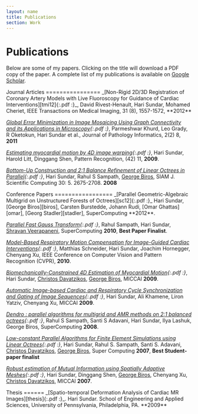 ```yaml
---
layout: name
title: Publications
section: Work
---
```

Publications
============
Below are some of my papers. Clicking on the title will
download a PDF copy of the paper. A complete list of my publications is 
available on [Google Scholar](http://scholar.google.com/citations?user=equOxc0AAAAJ).

<div class="section" markdown="1">
Journal Articles
================
_[Non-Rigid 2D/3D Registration of Coronary Artery Models with Live Fluoroscopy for Guidance of Cardiac Interventions][tmi12]{:.pdf :}_,
David Rivest-Henault, Hari Sundar, Mohamed Cheriet, IEEE Transactions on Medical Imaging, 31 (8), 1557-1572, **2012** 

_[Global Error Minimization in Image Mosaicing Using Graph Connectivity and its Applications in Microscopy][jpi11]{:.pdf :}_,
Parmeshwar Khurd, Leo Grady, R Oketokun, Hari Sundar et al., Journal of Pathology Informatics, 2(2) 8, **2011** 

_[Estimating myocardial motion by 4D image warping][pr09]{:.pdf :}_,
Hari Sundar, Harold Litt, Dinggang Shen, Pattern Recognition, (42) 11, **2009**.

_[Bottom-Up Construction and 2:1 Balance Refinement of Linear Octrees in Parallel][sisc08]{:.pdf :}_,
Hari Sundar, Rahul S Sampath, [George Biros][biros], SIAM J. Scientific Computing 30: 5. 2675-2708. **2008**
</div>

<div class="section" markdown="1">
Conference Papers
=================
_[Parallel Geometric-Algebraic Multigrid on Unstructured Forests of Octrees][sc12]{:.pdf :}_
Hari Sundar, [George Biros][biros], Carsten Burstedde, Johann Rudi, [Omar Ghattas][omar], [Georg Stadler][stadler], SuperComputing **2012**.

_[Parallel Fast Gauss Transform][sc10]{:.pdf :}_,
Rahul Sampath, Hari Sundar, [Shravan Veerapaneni][shravan], SuperComputing **2010**, **Best Paper Finalist**.

_[Model-Based Respiratory Motion Compensation for Image-Guided Cardiac Interventions][cvpr10]{:.pdf :}_, 
Matthias Schneider, Hari Sundar, Joachim Hornegger, Chenyang Xu, IEEE Conference on Computer Vision and Pattern Recognition (CVPR), **2010**.

_[Biomechanically-Constrained 4D Estimation of Myocardial Motion][miccai09a]{:.pdf :}_,
Hari Sundar, [Christos Davatzikos][christos], [George Biros][biros], MICCAI **2009**.

_[Automatic Image-based Cardiac and Respiratory Cycle Synchronization and Gating of Image Sequences][miccai09b]{:.pdf :}_,
Hari Sundar, Ali Khamene, Liron Yatziv, Chenyang Xu, MICCAI **2009**. 

_[Dendro : parallel algorithms for multigrid and AMR methods on 2:1 balanced octrees][sc08]{:.pdf :}_,
Rahul S Sampath, Santi S Adavani, Hari Sundar, Ilya Lashuk, George Biros, SuperComputing **2008**.

_[Low-constant Parallel Algorithms for Finite Element Simulations using Linear Octrees][sc07]{:.pdf :}_,
Hari Sundar, Rahul S. Sampath, Santi S. Adavani, [Christos Davatzikos][christos], [George Biros][biros], Super Computing **2007**, **Best Student-paper finalist** 

_[Robust estimation of Mutual Information using Spatially Adaptive Meshes][miccai07]{:.pdf :}_,
Hari Sundar, Dinggang Shen, [George Biros][biros], Chenyang Xu, [Christos Davatzikos][christos], MICCAI **2007**. 
</div>

[omar]: http://users.ices.utexas.edu/~omar/
[biros]: http://users.ices.utexas.edu/~biros
[stadler]: http://users.ices.utexas.edu/~georgst/index.html
[christos]: http://www.rad.upenn.edu/sbia/christos/
[shravan]: http://www.math.lsa.umich.edu/~shravan/

<div class="section" markdown="1">
Thesis
======
_[Spatio-temporal Deformation Analysis of Cardiac MR Images][thesis]{:.pdf :}_. 
Hari Sundar. 
School of Engineering and Applied Sciences, University of Pennsylvania, 
Philadelphia, PA. 
**2009**  
</div>


[thesis]: /files/pubs/thesis.pdf

[tmi12]: /files/pubs/tmi12.pdf
[jpi11]: /files/pubs/jpi11.pdf
[pr09]: /files/pubs/pr09.pdf
[sisc08]: /files/pubs/sisc08.pdf

[sc07]: /files/pubs/sc07.pdf
[sc08]: /files/pubs/sc08.pdf
[sc10]: /files/pubs/sc10.pdf
[sc12]: /files/pubs/sc12.pdf

[cvpr10]: /files/pubs/cvpr10.pdf

[miccai07]: /files/pubs/miccai07.pdf
[miccai09a]: /files/pubs/miccai09a.pdf
[miccai09b]: /files/pubs/miccai09b.pdf
